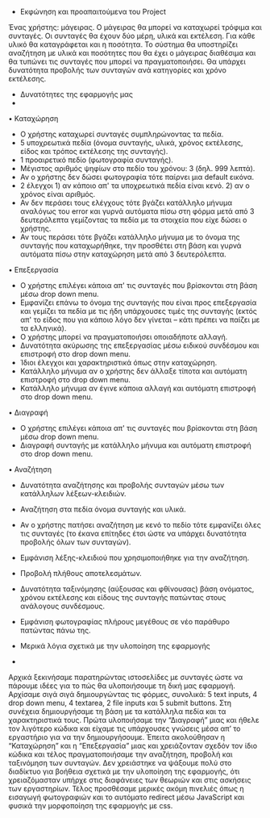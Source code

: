 - Εκφώνηση και προαπαιτούμενα του Project

Ένας χρήστης: μάγειρας. Ο μάγειρας θα μπορεί να καταχωρεί τρόφιμα και συνταγές. Οι συνταγές θα έχουν δύο μέρη, υλικά και εκτέλεση. Για κάθε υλικό θα καταγράφεται και η ποσότητα. Το σύστημα θα υποστηρίζει αναζήτηση με υλικά και ποσότητες που θα έχει ο μάγειρας διαθέσιμα και θα τυπώνει τις συνταγές που μπορεί να πραγματοποιήσει. Θα υπάρχει δυνατότητα προβολής των συνταγών ανά κατηγορίες και χρόνο εκτέλεσης.

- Δυνατότητες της εφαρμογής μας
- 
• Καταχώρηση

- Ο χρήστης καταχωρεί συνταγές συμπληρώνοντας τα πεδία.
- 5 υποχρεωτικά πεδία (όνομα συνταγής, υλικά, χρόνος  εκτέλεσης, είδος και τρόπος εκτέλεσης της συνταγής).
- 1 προαιρετικό πεδίο (φωτογραφία συνταγής).
- Μέγιστος αριθμός ψηφίων στο πεδίο του χρόνου: 3 (δηλ. 999 λεπτά).
- Αν ο χρήστης δεν δώσει φωτογραφία τότε παίρνει μια default εικόνα.
- 2 έλεγχοι 1) αν κάποιο απ' τα υποχρεωτικά πεδία είναι κενό.
	       2) αν ο χρόνος είναι αριθμός.
- Αν δεν περάσει τους ελέγχους τότε βγάζει κατάλληλο μήνυμα αναλόγως του error και γυρνά αυτόματα πίσω στη φόρμα μετά από 3 δευτερόλεπτα γεμίζοντας τα πεδία με τα στοιχεία που είχε δώσει ο χρήστης.
- Αν τους περάσει τότε βγάζει κατάλληλο μήνυμα με το όνομα της συνταγής που καταχωρήθηκε, την προσθέτει στη βάση και γυρνά αυτόματα πίσω στην καταχώρηση μετά από 3 δευτερόλεπτα.

• Επεξεργασία
- Ο χρήστης επιλέγει κάποια απ' τις συνταγές που βρίσκονται στη βάση μέσω drop down menu.
- Εμφανίζει επάνω το όνομα της συνταγής που είναι προς επεξεργασία και γεμίζει τα πεδία με τις ήδη υπάρχουσες τιμές της συνταγής (εκτός απ' το είδος που για κάποιο λόγο δεν γίνεται – κάτι πρέπει να παίζει με τα ελληνικά).
- Ο χρήστης μπορεί να πραγματοποιήσει οποιαδήποτε αλλαγή.
- Δυνατότητα ακύρωσης της επεξεργασίας μέσω ειδικού συνδέσμου και επιστροφή στο drop down menu.
- Ίδιοι έλεγχοι και χαρακτηριστικά όπως στην καταχώρηση.
- Κατάλληλο μήνυμα αν ο χρήστης δεν άλλαξε τίποτα και αυτόματη επιστροφή στο drop down menu.
- Κατάλληλο μήνυμα αν έγινε κάποια αλλαγή και αυτόματη επιστροφή στο drop down menu.

• Διαγραφή
- Ο χρήστης επιλέγει κάποια απ' τις συνταγές που βρίσκονται στη βάση μέσω drop down menu.
- Διαγραφή συνταγής με κατάλληλο μήνυμα και αυτόματη επιστροφή στο drop down menu. 

• Αναζήτηση
- Δυνατότητα αναζήτησης και προβολής συνταγών μέσω των κατάλληλων λέξεων-κλειδιών.
- Αναζήτηση στα πεδία όνομα συνταγής και υλικά.
- Αν ο χρήστης πατήσει αναζήτηση με κενό το πεδίο τότε εμφανίζει όλες τις συνταγές (το έκανα επίτηδες έτσι ώστε να υπάρχει δυνατότητα προβολής όλων των συνταγών).
- Εμφάνιση λέξης-κλειδιού που χρησιμοποιήθηκε για την αναζήτηση.
- Προβολή πλήθους αποτελεσμάτων.
- Δυνατότητα ταξινόμησης (αύξουσας και φθίνουσας) βάση ονόματος, χρόνου εκτέλεσης και είδους της συνταγής πατώντας στους ανάλογους συνδέσμους.
- Εμφάνιση φωτογραφίας πλήρους μεγέθους σε νέο παράθυρο πατώντας πάνω της.

- Μερικά λόγια σχετικά με την υλοποίηση της εφαρμογής
- 
Αρχικά ξεκινήσαμε παρατηρώντας ιστοσελίδες με συνταγές ώστε να πάρουμε ιδέες για το πώς θα υλοποιήσουμε τη δική μας εφαρμογή. Αρχίσαμε σιγά σιγά δημιουργώντας τις φόρμες, συνολικά: 5 text inputs, 4 drop down menu, 4 textarea, 2 file inputs και 5 submit buttons. Στη συνέχεια δημιουργήσαμε τη βάση με τα κατάλληλα πεδία και τα χαρακτηριστικά τους. Πρώτα υλοποιήσαμε την “Διαγραφή” μιας και ήθελε τον λιγότερο κώδικα και είχαμε τις υπάρχουσες γνώσεις μέσα απ’ το εργαστήριο για να την δημιουργήσουμε. Έπειτα ακολούθησαν η “Καταχώρηση” και η “Επεξεργασία” μιας και χρειάζονταν σχεδόν τον ίδιο κώδικα και τέλος πραγματοποιήσαμε την αναζήτηση, προβολή και ταξινόμηση των συνταγών. Δεν χρειάστηκε να ψάξουμε πολύ στο διαδίκτυο για βοήθεια σχετικά με την υλοποίηση της εφαρμογής, ότι χρειαζόμασταν υπήρχε στις διαφάνειες των θεωριών και στις ασκήσεις των εργαστηρίων. Τέλος προσθέσαμε μερικές ακόμη πινελιές όπως η εισαγωγή φωτογραφιών και το αυτόματο redirect μέσω JavaScript και φυσικά την μορφοποίηση της εφαρμογής με css.

